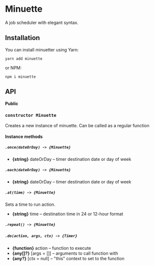 # Minuette

A job scheduler with elegant syntax.

## Installation

You can install minuetter using Yarn:

```
yarn add minuette
```

or NPM:

```
npm i minuette
```

## API

**Public**

### `constructor Minuette`

Creates a new instance of minuette. Can be called as a regular function

#### Instance methods

##### `.once(dateOrDay) -> {Minuette}`

  * **{string}** dateOrDay – timer destination date or day of week

##### `.each(dateOrDay) -> {Minuette}`

  * **{string}** dateOrDay – timer destination date or day of week

##### `.at(time) -> {Minuette}`

Sets a time to run action.

  * **{string}** time – destination time in 24 or 12-hour format

##### `.repeat() -> {Minuette}`

##### `.do(action, args, ctx) -> {Timer}`

  * **{function}** action – function to execute
  * **{any[]?}** [args = []] – arguments to call function with
  * **{any?}** [ctx = null] – "this" context to set to the function
